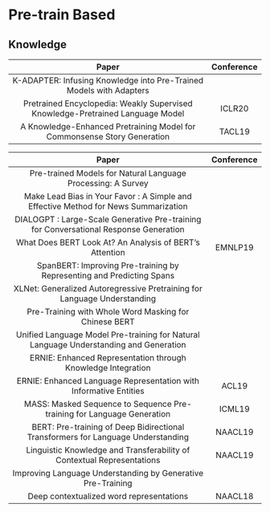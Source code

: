 # Pre-train Based



## Knowledge

| Paper | Conference |
| :---: | :---: |
|K-ADAPTER: Infusing Knowledge into Pre-Trained Models with Adapters||
|Pretrained Encyclopedia: Weakly Supervised Knowledge-Pretrained Language Model |ICLR20|
|A Knowledge-Enhanced Pretraining Model for Commonsense Story Generation|TACL19|


| Paper | Conference |
| :---: | :---: |
|Pre-trained Models for Natural Language Processing: A Survey||
|Make Lead Bias in Your Favor : A Simple and Effective Method for News Summarization||
|DIALOGPT : Large-Scale Generative Pre-training for Conversational Response Generation||
| What Does BERT Look At? An Analysis of BERT’s Attention | EMNLP19 |
|SpanBERT: Improving Pre-training by Representing and Predicting Spans||
|XLNet: Generalized Autoregressive Pretraining for Language Understanding||
|Pre-Training with Whole Word Masking for Chinese BERT||
|Unified Language Model Pre-training for Natural Language Understanding and Generation||
|ERNIE: Enhanced Representation through Knowledge Integration||
|ERNIE: Enhanced Language Representation with Informative Entities|ACL19|
|MASS: Masked Sequence to Sequence Pre-training for Language Generation|ICML19|
| BERT: Pre-training of Deep Bidirectional Transformers for Language Understanding|NAACL19|
|Linguistic Knowledge and Transferability of Contextual Representations|NAACL19|
|Improving Language Understanding by Generative Pre-Training||
|Deep contextualized word representations|NAACL18|

